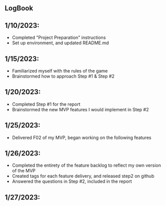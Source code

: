 LogBook
-

1/10/2023:
-
- Completed "Project Preparation" instructions
- Set up environment, and updated README.md

1/15/2023:
-
- Familiarized myself with the rules of the game
- Brainstormed how to approach Step #1 & Step #2

1/20/2023:
- 
- Completed Step #1 for the report
- Brainstormed the new MVP features I would implement in Step #2

1/25/2023:
-
- Delivered F02 of my MVP, began working on the following features

1/26/2023:
-
- Completed the entirety of the feature backlog to reflect my own version of the MVP
- Created tags for each feature delivery, and released step2 on github
- Answered the questions in Step #2, included in the report

1/27/2023:
-
